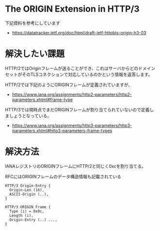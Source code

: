 # The ORIGIN Extension in HTTP/3
下記資料を参考にしています
- https://datatracker.ietf.org/doc/html/draft-ietf-httpbis-origin-h3-03

# 解決したい課題
HTTP/2ではOriginフレームが送ることができ、これはサーバからどのドメインセットがそのTLSコネクションで対応しているのかという情報を返答します。

HTTP/2では下記のようにORIGINフレームが定義されていますが、
- https://www.iana.org/assignments/http2-parameters/http2-parameters.xhtml#frame-type

HTTP/3では現時点でまだORIGINフレームが割り当てられていないので定義しましょうとなっている。
- https://www.iana.org/assignments/http3-parameters/http3-parameters.xhtml#http3-parameters-frame-types

# 解決方法
IANAレジストリのORIGINフレームにHTTP/2と同じく0xcを割り当てる。

RFCにはORIGINフレームのデータ構造情報も記載されている
```
HTTP/3 Origin-Entry {
  Origin-Len (16),
  ASCII-Origin (..),
}

HTTP/3 ORIGIN Frame {
  Type (i) = 0x0c,
  Length (i),
  Origin-Entry (..) ...,
}
```
